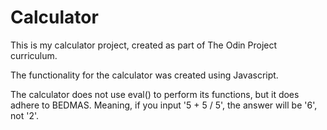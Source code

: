 # Calculator

This is my calculator project, created as part of The Odin Project curriculum. 

The functionality for the calculator was created using Javascript. 

The calculator does not use eval() to perform its functions, but it does adhere to BEDMAS. Meaning, if you input '5 + 5 / 5', the answer will be '6', not '2'. 